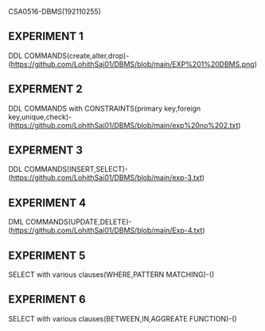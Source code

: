CSA0516-DBMS(192110255)
## EXPERIMENT 1
DDL COMMANDS(create,alter,drop)-(https://github.com/LohithSai01/DBMS/blob/main/EXP%201%20DBMS.png)
## EXPERMENT 2
DDL COMMANDS with CONSTRAINTS(primary key,foreign key,unique,check)-(https://github.com/LohithSai01/DBMS/blob/main/exp%20no%202.txt)
## EXPERMENT 3
DDL COMMANDS(INSERT,SELECT)-(https://github.com/LohithSai01/DBMS/blob/main/exp-3.txt)
## EXPERIMENT 4
DML COMMANDS(UPDATE,DELETE)-(https://github.com/LohithSai01/DBMS/blob/main/Exp-4.txt)
## EXPERIMENT 5
SELECT with various clauses(WHERE,PATTERN MATCHING)-()
## EXPERIMENT 6
SELECT with various clauses(BETWEEN,IN,AGGREATE FUNCTION)-()
